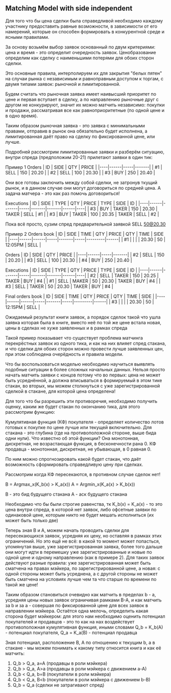 
## Matching Model with side independent

Для того что бы цена сделки была справедливой необходимо каждому участнику предоставить равные возможности, в зависимости от его намерений,
которые он способен формировать в конкурентной среде и ясными правилами.

За основу возьмём выбор заявок основанный по двум критериями: цена и время - это определит очередность заявок.
Ценобразование определим как сделку с наименьшими потерями для обоих сторон сделки. 

Это основные правила, интерполируем их для закрытия "белых пятен" на случаи рынка с независимым и равноправным доступом к торгам,
с двумя типами заявок: рыночной и лимитированной.

Будем считать что рыночная заявка имеет наивысший приоритет по цене и первая вступает в сделку,
а по направлению рыночные друг с другом не конкурируют, значит их можно матчить независимо: покупки и продажи,
рассматривая все как равноприоритетные (по одной цене и в одно время).

Таким образом рыночная заявка - это заявка с минимальными правами, отправив в рынок она обязательно будет исполнена,
а лимитированная даёт право на сделку по фиксированной цене, или лучше.

Подробней рассмотрим лимитированные заявки и разберём ситуацию, внутри спреда (предположим 20-21) прилетают заявки в один тик: 

Пример 1
Orders
| ID | SIDE | QTY | PRICE |
|----|------|-----|-------|
| #1 | SELL | 150 | 20.20 |
| #2 | SELL | 100 | 20.30 |
| #3 | BUY  | 250 | 20.40 |

Они все готовы заключить между собой сделки, не затронув ткущий рынок, и в данном случае они могут
договориться по средней цена. А задача матчера - это как раз помочь договориться!

Executions
| ID | SIDE | TYPE  | QTY | PRICE | TYPE  | SIDE | ID |
|----|------|-------|-----|-------|-------|------|----|
| #3 | BUY  | TAKER | 150 | 20.30 | TAKER | SELL | #1 |
| #3 | BUY  | TAKER | 100 | 20.35 | TAKER | SELL | #2 |

Пока всё просто, сузим спред предварительной заявкой SELL 50@20.30

Пример 2
Orders book
| ID | SIDE | TIME | QTY | PRICE | QTY |  TIME   | SIDE |
|----|------|------|-----|-------|-----|---------|------|
| #1 |      |      |     | 20.30 |  50 | 12:05PM | SELL |

Orders
| ID | SIDE | QTY | PRICE |
|----|------|-----|-------|
| #2 | SELL | 150 | 20.20 |
| #3 | SELL | 100 | 20.30 |
| #4 | BUY  | 250 | 20.40 |

Executions
| ID | SIDE | TYPE  | QTY | PRICE | TYPE  | SIDE | ID |
|----|------|-------|-----|-------|-------|------|----|
| #2 | SELL | TAKER | 150 | 20.25 | TAKER | BUY  | #4 |
| #1 | SELL | MAKER |  50 | 20.30 | TAKER | BUY  | #4 |
| #3 | SELL | TAKER |  50 | 20.30 | TAKER | BUY  | #4 |


Final orders book
| ID | SIDE | TIME | QTY | PRICE | QTY |  TIME   | SIDE |
|----|------|------|-----|-------|-----|---------|------|
| #3 |      |      |     | 20.30 |  50 | 12:15PM | SELL |

Ожидаемый результат книги заявок, а порядок сделок такой что ушла заявка которая была в книге,
вместо неё по той же цене встала новая, цены в сделках не хуже заявленных и в рамках спреда

Такой пример показывает что существует проблема матчинга перекрёстных заявок из одного тика,
и как на них влияет спред стакана, и что сделки для обоих сторон можно провести лучше заявленных цен,
при этом соблюдена очерёдность и правила модели.


Что бы воспользоваться моделью необходимо научиться выявлять подобные ситуации в более сложных начальных данных.
Нельзя просто начать матчить заявки с концов потому что во первых: цена не может быть усреднённой,
а должна вписываться в формируемый в этом тике стакан, во вторых,
мы можем столкнуться с уже зарегистрированной сделкой в стакане, для которой цена определена!

Для того что бы разрешить эти противоречия, необходимо получить оценку,
каким же будет стакан по окончанию тика, для этого рассмотрим функцию:

Кумулятивная функция (КФ) покупателя - определяет количество лотов готовых к покупке по цене лучше или текущей включительно.
Для стакана - это глубина (где на противоположной стороне, выше бида одни нули).
Что известно об этой функции? Она монотонная, дискретная, не возрастающая функция,
в бесконечности рана 0. КФ продавца - монотонная, дискретная, не убывающая, в 0 равная 0.

По ним можно спрогнозировать какой будет стакан, что даёт возможность сформировать справедливую цену при сделках.

Рассмотрим когда КФ пересекаются, в противном случае сделок нет!

B = Argmax_x(K_b(x) > K_a(x))
A = Argmin_x(K_a(x) > K_b(x))

B - это бид будущего стакана
A - аск будущего стакана

Необходимо что бы были строгие равенства, тк K_b(x) = K_a(x) - то это цена внутри спреда,
в которой нет заявок, либо офсетные заявки по одинаковой цене, которым никто не будет мешать исполниться (их может быть только две)


Теперь зная B и A, можем начать проводить сделки для пересекающихся заявок,
усредняя их цену, но оставляя в рамках этих ограничений.
Но это ещё не всё: в какой то момент может попасться, упомянутая выше, уже зарегистрированная заявка, более того дальше они могут идти в перемешку уже зарегистрированные и новые по одной цене и одному направлению (как в примере 2). Для таких заявок действуют разные правила: уже зарегистрированная может быть сматчена на правах мэйкера, по зарегистрированной цене, а новая: с одной стороны может быть усреднена, а с другой стороны не может быть сматчена на условиях лучше чем та что старше по времени по такой же цене!

Таким образом становиться очевидно как матчить в пределах b - a, усредняя цены новых заявок ограничивая рамками B-A, и как матчить за b и за a - совершая по фиксированной цене для всех заявок в направлении мэйкера. Остаётся одна мелочь, определить какая сторона будет мэйкером: для этого нам необходимо оценить потенциал покупателей и продавцов - это то как на нах воздействует противоположная кумулятивная функция, иными словами 
Q_b = K_b(A) - потенциал покупателя, 
Q_a = K_a(B) - потенциал продавца


Зная потенциал, расположение B, A по отношению к текущим b, a в стакане - мы можем понимать к какому типу относится книга и как её матчить:

1. Q_b > Q_a, a=A (продавцы в роли мэйкера)
2. Q_b > Q_a, A>a (продавцы в роли мэйкера с движением a-A)
3. Q_b < Q_a, b=B (покупатели в роли мэйкера)
4. Q_b < Q_a, B<b (покупатели в роли мэйкера с движением b-B)
5. Q_b = Q_a (сделки не затрагивают спред)


